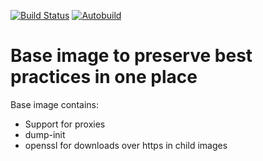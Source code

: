 [![Build Status](https://api.travis-ci.org/Andrey9kin/base-image.svg?branch=master)](https://travis-ci.org/Andrey9kin/base-image)
[![Autobuild](https://img.shields.io/docker/automated/jrottenberg/ffmpeg.svg)](https://hub.docker.com/r/andrey9kin/base-image/)

# Base image to preserve best practices in one place

Base image contains:
* Support for proxies
* dump-init
* openssl for downloads over https in child images

